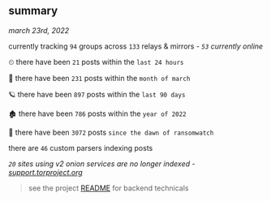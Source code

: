 
## summary
_march 23rd, 2022_

currently tracking `94` groups across `133` relays & mirrors - _`53` currently online_

⏲ there have been `21` posts within the `last 24 hours`

🦈 there have been `231` posts within the `month of march`

🪐 there have been `897` posts within the `last 90 days`

🏚 there have been `786` posts within the `year of 2022`

🦕 there have been `3072` posts `since the dawn of ransomwatch`

there are `46` custom parsers indexing posts

_`20` sites using v2 onion services are no longer indexed - [support.torproject.org](https://support.torproject.org/onionservices/v2-deprecation/)_

> see the project [README](https://github.com/thetanz/ransomwatch#ransomwatch--) for backend technicals
